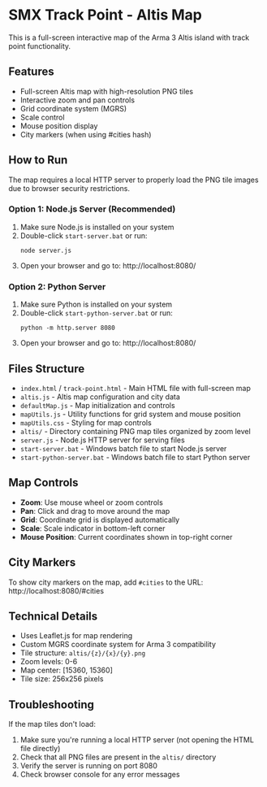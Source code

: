 # SMX Track Point - Altis Map

This is a full-screen interactive map of the Arma 3 Altis island with track point functionality.

## Features

- Full-screen Altis map with high-resolution PNG tiles
- Interactive zoom and pan controls
- Grid coordinate system (MGRS)
- Scale control
- Mouse position display
- City markers (when using #cities hash)

## How to Run

The map requires a local HTTP server to properly load the PNG tile images due to browser security restrictions.

### Option 1: Node.js Server (Recommended)
1. Make sure Node.js is installed on your system
2. Double-click `start-server.bat` or run:
   ```
   node server.js
   ```
3. Open your browser and go to: http://localhost:8080/

### Option 2: Python Server
1. Make sure Python is installed on your system
2. Double-click `start-python-server.bat` or run:
   ```
   python -m http.server 8080
   ```
3. Open your browser and go to: http://localhost:8080/

## Files Structure

- `index.html` / `track-point.html` - Main HTML file with full-screen map
- `altis.js` - Altis map configuration and city data
- `defaultMap.js` - Map initialization and controls
- `mapUtils.js` - Utility functions for grid system and mouse position
- `mapUtils.css` - Styling for map controls
- `altis/` - Directory containing PNG map tiles organized by zoom level
- `server.js` - Node.js HTTP server for serving files
- `start-server.bat` - Windows batch file to start Node.js server
- `start-python-server.bat` - Windows batch file to start Python server

## Map Controls

- **Zoom**: Use mouse wheel or zoom controls
- **Pan**: Click and drag to move around the map
- **Grid**: Coordinate grid is displayed automatically
- **Scale**: Scale indicator in bottom-left corner
- **Mouse Position**: Current coordinates shown in top-right corner

## City Markers

To show city markers on the map, add `#cities` to the URL:
http://localhost:8080/#cities

## Technical Details

- Uses Leaflet.js for map rendering
- Custom MGRS coordinate system for Arma 3 compatibility
- Tile structure: `altis/{z}/{x}/{y}.png`
- Zoom levels: 0-6
- Map center: [15360, 15360]
- Tile size: 256x256 pixels

## Troubleshooting

If the map tiles don't load:
1. Make sure you're running a local HTTP server (not opening the HTML file directly)
2. Check that all PNG files are present in the `altis/` directory
3. Verify the server is running on port 8080
4. Check browser console for any error messages